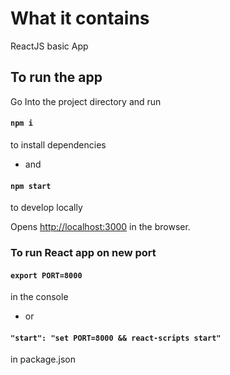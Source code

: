 # What it contains

ReactJS basic App

## To run the app

Go Into the project directory and run

#### `npm i `

to install dependencies

* and

#### `npm start`

to develop locally

Opens [http://localhost:3000](http://localhost:3000) in the browser.

### To run React app on new port

#### `export PORT=8000`
 in the console

* or

####  ` "start": "set PORT=8000 && react-scripts start" `  
in package.json
